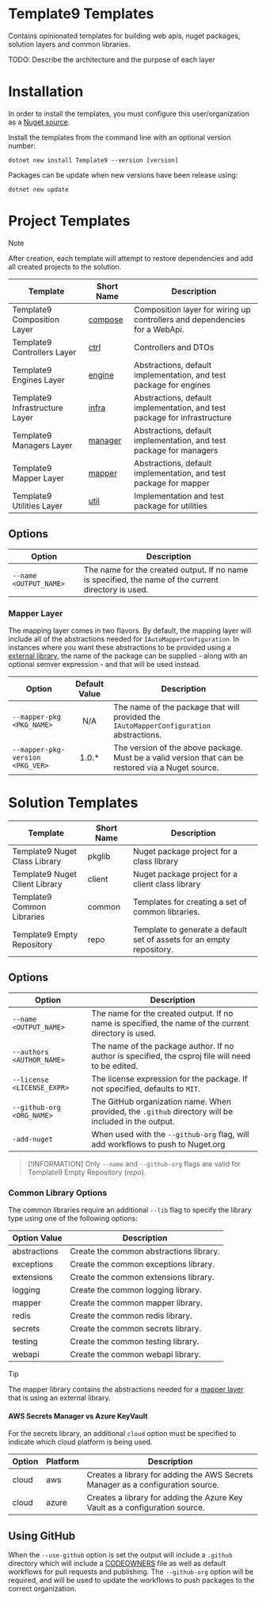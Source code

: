 # Template9 Templates

Contains opinionated templates for building web apis, nuget packages, solution layers and common libraries.

TODO: Describe the architecture and the purpose of each layer

# Installation

In order to install the templates, you must configure this user/organization as a [Nuget source](https://docs.github.com/en/packages/working-with-a-github-packages-registry/working-with-the-nuget-registry).

Install the templates from the command line with an optional version number:

```
dotnet new install Template9 --version [version]
```

Packages can be update when new versions have been release using:

```
dotnet new update
```

# Project Templates

> [!NOTE]
> After creation, each template will attempt to restore dependencies and add all created projects to the solution.

| Template                       | Short Name  | Description                                                                |
|--------------------------------|-------------|----------------------------------------------------------------------------|
| Template9 Composition Layer    | [compose]() | Composition layer for wiring up controllers and dependencies for a WebApi. |
| Template9 Controllers Layer    | [ctrl]()    | Controllers and DTOs                                                       |
| Template9 Engines Layer        | [engine]()  | Abstractions, default implementation, and test package for engines         |
| Template9 Infrastructure Layer | [infra]()   | Abstractions, default implementation, and test package for infrastructure  |
| Template9 Managers Layer       | [manager]() | Abstractions, default implementation, and test package for managers        |
| Template9 Mapper Layer         | [mapper]()  | Abstractions, default implementation, and test package for mapper          |
| Template9 Utilities Layer      | [util]()    | Implementation and test package for utilities                              |

## Options

| Option                 | Description                                                                                          |
|------------------------|------------------------------------------------------------------------------------------------------|
| `--name <OUTPUT_NAME>` | The name for the created output. If no name is specified, the name of the current directory is used. |

### Mapper Layer

The mapping layer comes in two flavors. By default, the mapping layer will include all of the abstractions needed for `IAutoMapperConfiguration`. In instances where you want these abstractions to be provided using a [external library](), the name of the package can be supplied - along with an optional semver expression - and that will be used instead.

| Option                           | Default Value | Description                                                                                        |
|----------------------------------|:-------------:|----------------------------------------------------------------------------------------------------|
| `--mapper-pkg <PKG_NAME>`        | N/A           | The name of the package that will provided the `IAutoMapperConfiguration` abstractions.            |
| `--mapper-pkg-version <PKG_VER>` | 1.0.*         | The version of the above package. Must be a valid version that can be restored via a Nuget source. |

# Solution Templates

| Template                       | Short Name | Description                                                               |
|--------------------------------|------------|---------------------------------------------------------------------------|
| Template9 Nuget Class Library  | pkglib     | Nuget package project for a class library                                 |
| Template9 Nuget Client Library | client     | Nuget package project for a client class library                          |
| Template9 Common Libraries     | common     | Templates for creating a set of common libraries.                         |
| Template9 Empty Repository     | repo       | Template to generate a default set of assets for an empty repository.     |

## Options

| Option                     | Description                                                                                          |
|----------------------------|------------------------------------------------------------------------------------------------------|
| `--name <OUTPUT_NAME>`     | The name for the created output. If no name is specified, the name of the current directory is used. |
| `--authors <AUTHOR_NAME>`  | The name of the package author. If no author is specified, the csproj file will need to be edited.   |
| `--license <LICENSE_EXPR>` | The license expression for the package. If not specified, defaults to `MIT`.                         |
| `--github-org <ORG_NAME>`  | The GitHub organization name. When provided, the `.github` directory will be included in the output. |
| `-add-nuget`               | When used with the `--github-org` flag, will add workflows to push to Nuget.org                      |

> [!INFORMATION]
> Only `--name` and `--github-org` flags are valid for Template9 Empty Repository (*repo*).

### Common Library Options

The common libraries require an additional `--lib` flag to specify the library type using one of the following options:

| Option Value | Description                             |
|--------------|-----------------------------------------|
| abstractions | Create the common abstractions library. |
| exceptions   | Create the common exceptions library.   |
| extensions   | Create the common extensions library.   |
| logging      | Create the common logging library.      |
| mapper       | Create the common mapper library.       |
| redis        | Create the common redis library.        |
| secrets      | Create the common secrets library.      |
| testing      | Create the common testing library.      |
| webapi       | Create the common webapi library.       |

> [!TIP]
> The mapper library contains the abstractions needed for a [mapper layer](#mapper-layer) that is using an external library.

#### AWS Secrets Manager vs Azure KeyVault

For the secrets library, an additional `cloud` option must be specified to indicate which cloud platform is being used.

| Option | Platform | Description                                                                     |
|--------|----------|---------------------------------------------------------------------------------|
| cloud  | aws      | Creates a library for adding the AWS Secrets Manager as a configuration source. |
| cloud  | azure    | Creates a library for adding the Azure Key Vault as a configuration source.     |

## Using GitHub

When the `--use-github` option is set the output will include a `.github` directory which will include a [CODEOWNERS](https://docs.github.com/en/repositories/managing-your-repositorys-settings-and-features/customizing-your-repository/about-code-owners) file as well as default workflows for pull requests and publishing. The `--github-org` option will be required, and will be used to update the workflows to push packages to the correct organization.
